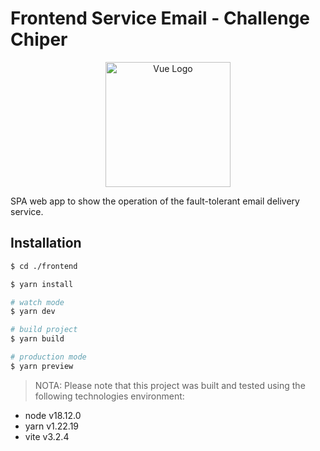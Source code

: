 # Frontend Service Email - Challenge Chiper

<p align="center">
  <a href="https://vuejs.org/" target="blank"><img src="https://vuejs.org/images/logo.png" width="200" alt="Vue Logo" /></a>
</p>

SPA web app to show the operation of the fault-tolerant email delivery service.

## Installation

```bash
$ cd ./frontend

$ yarn install

# watch mode
$ yarn dev

# build project
$ yarn build

# production mode
$ yarn preview
```

> NOTA: Please note that this project was built and tested using the following technologies environment:

- node v18.12.0
- yarn v1.22.19
- vite v3.2.4
